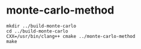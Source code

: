 # monte-carlo-method

```
mkdir ../build-monte-carlo
cd ../build-monte-carlo
CXX=/usr/bin/clang++ cmake ../monte-carlo-method
make
```
